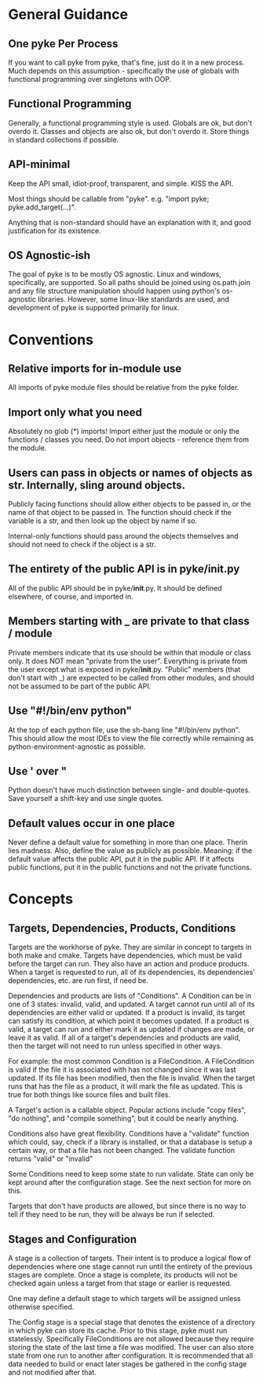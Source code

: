 # General Guidance

## One pyke Per Process

If you want to call pyke from pyke, that's fine, just do it in a new process.  Much depends on this assumption - specifically the use of globals with functional programming over singletons with OOP.

## Functional Programming

Generally, a functional programming style is used.  Globals are ok, but don't overdo it.  Classes and objects are also ok, but don't overdo it.  Store things in standard collections if possible.

## API-minimal

Keep the API small, idiot-proof, transparent, and simple.  KISS the API.

Most things should be callable from "pyke".  e.g. "import pyke; pyke.add_target(...)".

Anything that is non-standard should have an explanation with it, and good justification for its existence.

## OS Agnostic-ish

The goal of pyke is to be mostly OS agnostic.  Linux and windows, specifically, are supported.  So all paths should be joined using os.path.join and any file structure manipulation should happen using python's os-agnostic libraries.  However, some linux-like standards are used, and development of pyke is supported primarily for linux.

# Conventions

## Relative imports for in-module use

All imports of pyke module files should be relative from the pyke folder.

## Import only what you need

Absolutely no glob (\*) imports!  Import either just the module or only the functions / classes you need.  Do not import objects - reference them from the module.

## Users can pass in objects or names of objects as str.  Internally, sling around objects.

Publicly facing functions should allow either objects to be passed in, or the name of that object to be passed in.  The function should check if the variable is a str, and then look up the object by name if so.

Internal-only functions should pass around the objects themselves and should not need to check if the object is a str.

## The entirety of the public API is in pyke/__init__.py

All of the public API should be in pyke/__init__.py.  It should be defined elsewhere, of course, and imported in.

## Members starting with \_ are private to that class / module

Private members indicate that its use should be within that module or class only.  It does NOT mean "private from the user".  Everything is private from the user except what is exposed in pyke/__init__.py.  "Public" members (that don't start with \_) are expected to be called from other modules, and should not be assumed to be part of the public API.

## Use "#!/bin/env python"

At the top of each python file, use the sh-bang line "#!/bin/env python".  This should allow the most IDEs to view the file correctly while remaining as python-environment-agnostic as possible.

## Use ' over "

Python doesn't have much distinction between single- and double-quotes.  Save yourself a shift-key and use single quotes.

## Default values occur in one place

Never define a default value for something in more than one place.  Therin lies madness.  Also, define the value as publicly as possible.  Meaning: if the default value affects the public API, put it in the public API.  If it affects public functions, put it in the public functions and not the private functions.

# Concepts

## Targets, Dependencies, Products, Conditions

Targets are the workhorse of pyke.  They are similar in concept to targets in both make and cmake.  Targets have dependencies, which must be valid before the target can run.  They also have an action and produce products.  When a target is requested to run, all of its dependencies, its dependencies' dependencies, etc. are run first, if need be.

Dependencies and products are lists of "Conditions".  A Condition can be in one of 3 states: invalid, valid, and updated.  A target cannot run until all of its dependencies are either valid or updated.  If a product is invalid, its target can satisfy its condition, at which point it becomes updated.  If a product is valid, a target can run and either mark it as updated if changes are made, or leave it as valid.  If all of a target's dependencies and products are valid, then the target will not need to run unless specified in other ways.

For example: the most common Condition is a FileCondition.  A FileCondition is valid if the file it is associated with has not changed since it was last updated.  If its file has been modified, then the file is invalid.  When the target runs that has the file as a product, it will mark the file as updated.  This is true for both things like source files and built files.

A Target's action is a callable object.  Popular actions include "copy files", "do nothing", and "compile something", but it could be nearly anything.

Conditions also have great flexibility.  Conditions have a "validate" function which could, say, check if a library is installed, or that a database is setup a certain way, or that a file has not been changed.  The validate function returns "valid" or "invalid"

Some Conditions need to keep some state to run validate.  State can only be kept around after the configuration stage.  See the next section for more on this.

Targets that don't have products are allowed, but since there is no way to tell if they need to be run, they will be always be run if selected.

## Stages and Configuration

A stage is a collection of targets.  Their intent is to produce a logical flow of dependencies where one stage cannot run until the entirety of the previous stages are complete.  Once a stage is complete, its products will not be checked again unless a target from that stage or earlier is requested.

One may define a default stage to which targets will be assigned unless otherwise specified.

The Config stage is a special stage that denotes the existence of a directory in which pyke can store its cache.  Prior to this stage, pyke must run statelessly.  Specifically FileConditions are not allowed because they require storing the state of the last time a file was modified.  The user can also store state from one run to another after configuration.  It is recommended that all data needed to build or enact later stages be gathered in the config stage and not modified after that.
